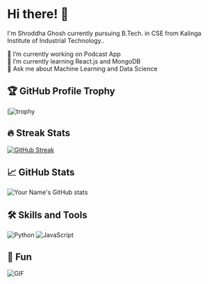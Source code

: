 # Hi there! 👋

I'm Shroddha Ghosh currently pursuing B.Tech. in CSE from Kalinga Institute of Industrial Technology.. 

🔭 I’m currently working on Podcast App <br>
🌱 I’m currently learning React.js and MongoDB<br>
💬 Ask me about Machine Learning and Data Science<br>

## 🏆 GitHub Profile Trophy

[![trophy]([![trophy](https://github-profile-trophy.vercel.app/?username=shro_2002&theme=onedark)](https://github.com/ryo-ma/github-profile-trophy))

## 🔥 Streak Stats

[![GitHub Streak](https://github-readme-streak-stats.herokuapp.com?user=shro_2002&theme=dark)](https://git.io/streak-stats)

## 📈 GitHub Stats

![Your Name's GitHub stats](https://github-readme-stats.vercel.app/api?username=YourGitHubUsername&show_icons=true&theme=dark)

## 🛠️ Skills and Tools

![Python](https://img.shields.io/badge/Python-3776AB?logo=python&logoColor=white&style=flat-square)
![JavaScript](https://img.shields.io/badge/JavaScript-F7DF1E?logo=javascript&logoColor=black&style=flat-square)


## 🎁 Fun

![GIF](https://www.google.com/url?sa=i&url=https%3A%2F%2Fgithub.com%2Ftopics%2Fgifs%3Fo%3Ddesc%26s%3Dupdated&psig=AOvVaw0yzI-q547kDBfZV9-nz-Sr&ust=1682974955072000&source=images&cd=vfe&ved=0CBEQjRxqFwoTCLiQnLXA0v4CFQAAAAAdAAAAABAJ)
